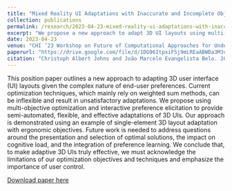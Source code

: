 ```yaml
---
title: "Mixed Reality UI Adaptations with Inaccurate and Incomplete Objectives"
collection: publications
permalink: /research/2023-04-23-mixed-reality-ui-adaptations-with-inaccurate-and-incomplete-objectives
excerpt: "We propose a new approach to adapt 3D UI layouts using multi-objective optimization and interactive preference elicitation to provide flexible and effective adaptations in light of incomplete information about end-user preferences, emphasizing the importance of user control."
date: 2023-04-23
venue: "CHI ’23 Workshop on Future of Computational Approaches for Understanding and Adapting User Interfaces"
paperurl: "https://drive.google.com/file/d/1DG96ItpxiFSj9mLREaABWDa3M3cdMusP/view"
citation: "Christoph Albert Johns and João Marcelo Evangelista Belo. 2023. Mixed Reality UI Adaptations With Inaccurate and Incomplete Objectives. In <i>CHI ’23 Workshop on Future of Computational Approaches for Understanding and Adapting User Interfaces: ACM CHI Conference on Human Factors in Computing Systems, April 23, 2023, Hamburg, Germany.</i> ACM, New York, NY, USA, 6 pages."
---
```


This position paper outlines a new approach to adapting 3D user interface (UI) layouts given the complex nature of end-user preferences. Current optimization techniques, which mainly rely on weighted sum methods, can be inflexible and result in unsatisfactory adaptations. We propose using multi-objective optimization and interactive preference elicitation to provide semi-automated, flexible, and effective adaptations of 3D UIs. Our approach is demonstrated using an example of single-element 3D layout adaptation with ergonomic objectives. Future work is needed to address questions around the presentation and selection of optimal solutions, the impact on cognitive load, and the integration of preference learning. We conclude that, to make adaptive 3D UIs truly effective, we must acknowledge the limitations of our optimization objectives and techniques and emphasize the importance of user control.

[Download paper here](https://drive.google.com/file/d/1DG96ItpxiFSj9mLREaABWDa3M3cdMusP/view)